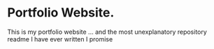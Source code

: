 # Portfolio Website.

This is my portfolio website ... and the most unexplanatory repository readme I have ever written I promise
